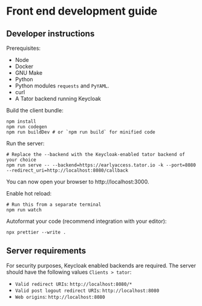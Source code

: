 # Front end development guide

## Developer instructions

Prerequisites:

* Node
* Docker
* GNU Make
* Python
* Python modules `requests` and `PyYAML`.
* curl
* A Tator backend running Keycloak

Build the client bundle:

```shell
npm install
npm run codegen
npm run buildDev # or `npm run build` for minified code
```

Run the server:

```shell
# Replace the --backend with the Keycloak-enabled tator backend of your choice
npm run serve -- --backend=https://earlyaccess.tator.io -k --port=8080 --redirect_uri=http://localhost:8080/callback
```

You can now open your browser to http://localhost:3000.

Enable hot reload:

```shell
# Run this from a separate terminal
npm run watch
```

Autoformat your code (recommend integration with your editor):

```shell
npx prettier --write .
```

## Server requirements

For security purposes, Keycloak enabled backends are required. The server should have the following values `Clients > tator`:

* `Valid redirect URIs`: `http://localhost:8080/*`
* `Valid post logout redirect URIs`: `http://localhost:8080`
* `Web origins`: `http://localhost:8080`

